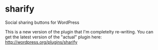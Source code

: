 # sharify
Social sharing buttons for WordPress

This is a new version of the plugin that I'm completelty re-writing. You can get the latest version of the "actual" plugin here: http://wordpress.org/plugins/sharify
